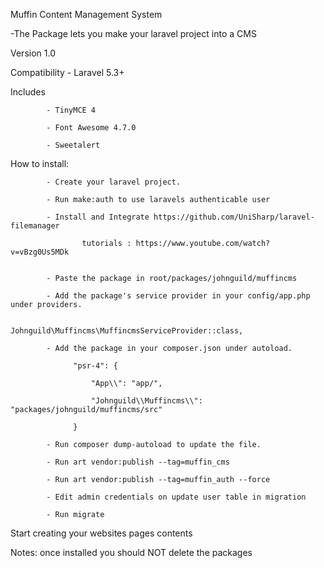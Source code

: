 Muffin Content Management System

 -The Package lets you make your laravel project into a CMS 

Version 1.0

Compatibility - Laravel 5.3+

Includes

			- TinyMCE 4

			- Font Awesome 4.7.0

			- Sweetalert

How to install:

			- Create your laravel project.

			- Run make:auth to use laravels authenticable user

			- Install and Integrate https://github.com/UniSharp/laravel-filemanager

					tutorials : https://www.youtube.com/watch?v=vBzg0Us5MDk

			
			- Paste the package in root/packages/johnguild/muffincms

			- Add the package's service provider in your config/app.php under providers.

						Johnguild\Muffincms\MuffincmsServiceProvider::class,

			- Add the package in your composer.json under autoload.

			      "psr-4": {

			          "App\\": "app/",

			          "Johnguild\\Muffincms\\": "packages/johnguild/muffincms/src"

			      }

			- Run composer dump-autoload to update the file.

			- Run art vendor:publish --tag=muffin_cms

			- Run art vendor:publish --tag=muffin_auth --force

			- Edit admin credentials on update user table in migration

			- Run migrate



Start creating your websites pages contents


Notes: once installed you should NOT delete the packages




